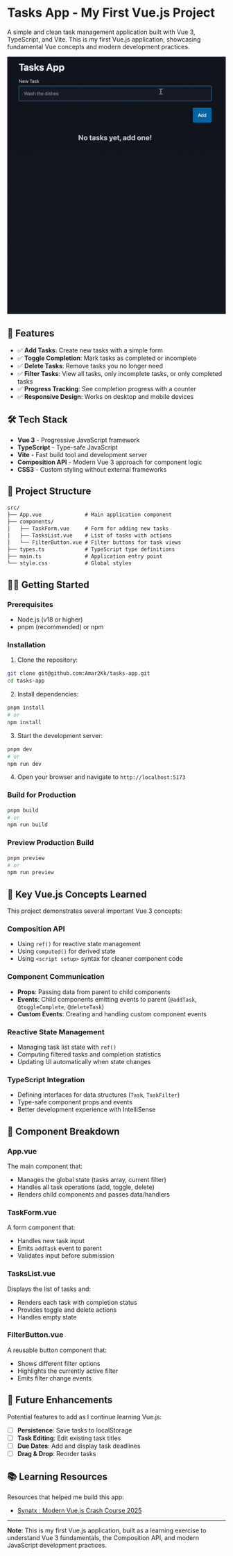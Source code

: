 # Tasks App - My First Vue.js Project

A simple and clean task management application built with Vue 3, TypeScript, and Vite. This is my first Vue.js application, showcasing fundamental Vue concepts and modern development practices.

![Tasks App](./public/Tasks-app.gif)

## 🚀 Features

- ✅ **Add Tasks**: Create new tasks with a simple form
- ✅ **Toggle Completion**: Mark tasks as completed or incomplete
- ✅ **Delete Tasks**: Remove tasks you no longer need
- ✅ **Filter Tasks**: View all tasks, only incomplete tasks, or only completed tasks
- ✅ **Progress Tracking**: See completion progress with a counter
- ✅ **Responsive Design**: Works on desktop and mobile devices

## 🛠️ Tech Stack

- **Vue 3** - Progressive JavaScript framework
- **TypeScript** - Type-safe JavaScript
- **Vite** - Fast build tool and development server
- **Composition API** - Modern Vue 3 approach for component logic
- **CSS3** - Custom styling without external frameworks

## 📁 Project Structure

```
src/
├── App.vue              # Main application component
├── components/
│   ├── TaskForm.vue     # Form for adding new tasks
│   ├── TasksList.vue    # List of tasks with actions
│   └── FilterButton.vue # Filter buttons for task views
├── types.ts             # TypeScript type definitions
├── main.ts              # Application entry point
└── style.css            # Global styles
```

## 🏃‍♂️ Getting Started

### Prerequisites

- Node.js (v18 or higher)
- pnpm (recommended) or npm

### Installation

1. Clone the repository:
```bash
git clone git@github.com:Amar2Kk/tasks-app.git
cd tasks-app
```

2. Install dependencies:
```bash
pnpm install
# or
npm install
```

3. Start the development server:
```bash
pnpm dev
# or
npm run dev
```

4. Open your browser and navigate to `http://localhost:5173`

### Build for Production

```bash
pnpm build
# or
npm run build
```

### Preview Production Build

```bash
pnpm preview
# or
npm run preview
```

## 🎯 Key Vue.js Concepts Learned

This project demonstrates several important Vue 3 concepts:

### Composition API
- Using `ref()` for reactive state management
- Using `computed()` for derived state
- Using `<script setup>` syntax for cleaner component code

### Component Communication
- **Props**: Passing data from parent to child components
- **Events**: Child components emitting events to parent (`@addTask`, `@toggleComplete`, `@deleteTask`)
- **Custom Events**: Creating and handling custom component events

### Reactive State Management
- Managing task list state with `ref()`
- Computing filtered tasks and completion statistics
- Updating UI automatically when state changes

### TypeScript Integration
- Defining interfaces for data structures (`Task`, `TaskFilter`)
- Type-safe component props and events
- Better development experience with IntelliSense

## 📝 Component Breakdown

### App.vue
The main component that:
- Manages the global state (tasks array, current filter)
- Handles all task operations (add, toggle, delete)
- Renders child components and passes data/handlers

### TaskForm.vue
A form component that:
- Handles new task input
- Emits `addTask` event to parent
- Validates input before submission

### TasksList.vue
Displays the list of tasks and:
- Renders each task with completion status
- Provides toggle and delete actions
- Handles empty state

### FilterButton.vue
A reusable button component that:
- Shows different filter options
- Highlights the currently active filter
- Emits filter change events

## 🚧 Future Enhancements

Potential features to add as I continue learning Vue.js:

- [ ] **Persistence**: Save tasks to localStorage
- [ ] **Task Editing**: Edit existing task titles
- [ ] **Due Dates**: Add and display task deadlines
- [ ] **Drag & Drop**: Reorder tasks

## 📚 Learning Resources

Resources that helped me build this app:

- [Synatx : Modern Vue.js Crash Course 2025](https://youtu.be/5oKpoqmUj64)
---

**Note**: This is my first Vue.js application, built as a learning exercise to understand Vue 3 fundamentals, the Composition API, and modern JavaScript development practices.
